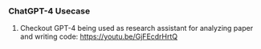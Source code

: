 ### ChatGPT-4 Usecase
1. Checkout GPT-4 being used as research assistant for analyzing paper and writing code:  https://youtu.be/GjFEcdrHrtQ
